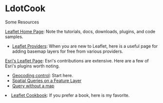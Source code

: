 # LdotCook
Some Resources

<a href="https://leafletjs.com/" target="_blank">Leaflet Home Page</a>: Note the tutorials, docs, downloads, plugins, and code samples.
<ul>
<li><a href="https://leaflet-extras.github.io/leaflet-providers/preview/" target="_blank">Leaflet Providers</a>: When you are new to Leaflet, here is a useful page for adding basemap layers for free from various providers.</li>
</ul>

<a href="https://esri.github.io/esri-leaflet/" target="_blank">Esri's Leaflet Page</a>: Esri's contributions are extensive. Here are a few of Esri's plugins worth noting.
<ul>
<li><a href="https://esri.github.io/esri-leaflet/examples/geocoding-control.html" target="_blank">Geocoding control</a>: Start here.</li>
<li><a href="https://esri.github.io/esri-leaflet/examples/spatial-queries.html" target="_blank">Spatial Queries on a Feature Layer</a></li>
<li><a href="https://esri.github.io/esri-leaflet/examples/query-no-map.html" target="_blank">Query without a map</a></li>
</ul>

<li><a href="https://locatepress.com/lcb" target="_blank">Leaflet Cookbook</a>: If you prefer a book, here is my favorite.
